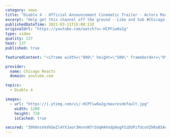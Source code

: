 ```yaml
---
category: news
title: "Diablo 4 - Official Announcement Cinematic Trailer - Actors React"
excerpt: "Help get this channel off the ground - Like and Sub #Chicago #Blind #React."
publishedDateTime: 2021-03-11T15:00:13Z
originalUrl: "https://youtube.com/watch?v=-HCPFiw0a2g"
type: video
quality: 137
heat: 137
published: true

featuredContent: "<iframe width=\"800\" height=\"500\" frameborder=\"0\" src=\"https://www.youtube.com/embed/-HCPFiw0a2g\" allow=\"accelerometer; autoplay; encrypted-media; gyroscope; picture-in-picture\" allowfullscreen></iframe>"

provider:
  name: Chicago Reacts
  domain: youtube.com

topics:
  - Diablo 4

images:
  - url: "https://i.ytimg.com/vi/-HCPFiw0a2g/maxresdefault.jpg"
    width: 1280
    height: 720
    isCached: true

secured: "39h0nsVeVGGeZl4YXJaor3HvnnN7rSUqH4Vodp6ogFSiDUPzfUcoVZkRa8IAoAaJE7r3eTvHTUa2xnxjbmg6pLp9AN+zCdB0TFWS+UqiK7bwO84zu+t7UhQbkQB9GdWobNVeN7j+yKT2m/Rr01OmQmrYITlEI47/ShOxI+wTl9cvypKase4LUr70Ux9WvG9k+4SYbpTX4OR28cVZmuFtIxiHtrm6fX5KF6MxhUfUeQRGPEfEHdKvlcEtsabkPWi5MpdeewtmuM9CwIB447MOJLNEkNKA61kixJ2b1zdKMm32UrkpUkBmz7iyoULkEpcFD/gNPCZBMisoFWC74VQ92a2GgYKItEO7d5JlZ5psyiY8Fo3QTkVlNKnTJMtDEgs5dv1EUD/kGTT3YBOOa6LaYDfEI+5TMjrniGQ3lf0LagNHnheFm/vPdHByjF5fKWKB;095COEtHOeDeFC9bv8kKeA=="
---
```


